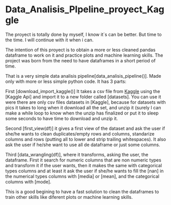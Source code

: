 # Data_Analisis_PIpeline_proyect_Kaggle

The proyect is totally done by myself, I know it´s can be better. But time to the time. I will continue with it when i can.

The intention of this proyect is to obtain a more or less cleaned pandas dataframe to work on it and practice plots and machine learning skills. The project was born from the need to have dataframes in a short period of time.

That is a very simple data analisis pipeline[data_analisis_pipeline()]. Made only with more or less simple python code. It has 3 parts:

First [download_import_kaggle()] It takes a csv file from [Kaggle]("https://www.kaggle.com/") using the [Kaggle Api] and import it to a new folder called [datasets]. You can use it were there are only csv files datasets in [Kaggle], because for datasets with pics it takes to long when it download all the set, and unzip it (surely I can make a while loop to know when the unzip has finalized or put it to sleep some seconds to have time to download and unzip it.

Second [first_view(df)] it gives a first view of the dataset and ask the user if she/he wants to clean duplicates/empty rows and columns, standarize columns and rows (putting all to lower and strip trailing whitespaces). It also ask the user if he/she want to use all de dataframe or just some columns.

Third [data_wrangling(df)], where it transforms, asking the user, the dataframe. First it search for numeric columns that are non numeric types and transform it if the user wants, then it makes the same with categorical types columns and at least it ask the user if she/he wants to fill the [nan] in the numerical types columns with [media] or [mean], and the categorical columns with [mode].

This is a good begining to have a fast solution to clean the dataframes to train other skills like diferent plots or machine learning skills.
